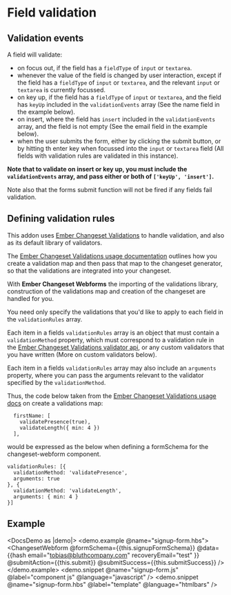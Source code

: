 # Field validation

## Validation events

A field will validate:

- on focus out, if the field has a `fieldType` of `input` or `textarea`.
- whenever the value of the field is changed by user interaction, except if the field has a `fieldType` of `input` or `textarea`, and the relevant `input` or `textarea` is currently focussed.
- on key up, if the field has a `fieldType` of `input` or `textarea`, and the field has `keyUp` included in the `validationEvents` array (See the name field in the example below).
- on insert, where the field has `insert` included in the `validationEvents` array, and the field is not empty (See the email field in the example below).
- when the user submits the form, either by clicking the submit button, or by hitting th enter key when focussed into the `input` or `textarea` field (All fields with validation rules are validated in this instance).

**Note that to validate on insert or key up, you must include the `validationEvents` array, and pass either or both of `['keyUp', 'insert']`.**

Note also that the forms submit function will not be fired if any fields fail validation.

## Defining validation rules

This addon uses [Ember Changeset Validations](https://github.com/poteto/ember-changeset-validations) to handle validation, and also as its default library of validators.

The [Ember Changeset Validations usage documentation](https://github.com/poteto/ember-changeset-validations#usage) outlines how you create a validation map and then pass that map to the changeset generator, so that the validations are integrated into your changeset.

With **Ember Changeset Webforms** the importing of the validations library, construction of the validations map and creation of the changeset are handled for you.

You need only specify the validations that you'd like to apply to each field in the `validationRules` array.

Each item in a fields `validationRules` array is an object that must contain a `validationMethod` property, which must correspond to a validation rule in the [Ember Changeset Validations validator api](https://github.com/poteto/ember-changeset-validations#validator-api), or any custom validators that you have written (More on custom validators below).

Each item in a fields `validationRules` array may also include an `arguments` property, where you can pass the arguments relevant to the validator specified by the `validationMethod`.

Thus, the code below taken from the [Ember Changeset Validations usage docs](https://github.com/poteto/ember-changeset-validations#usage) on create a validations map:

```
  firstName: [
    validatePresence(true),
    validateLength({ min: 4 })
  ],
```

would be expressed as the below when defining a formSchema for the changeset-webform component.

```
validationRules: [{
  validationMethod: 'validatePresence',
  arguments: true
}, {
  validationMethod: 'validateLength',
  arguments: { min: 4 }
}]

```

## Example

<DocsDemo as |demo|>
<demo.example @name="signup-form.hbs">
<ChangesetWebform
  @formSchema={{this.signupFormSchema}}
  @data={{hash
    email="tobias@bluthcompany.com"
    recoveryEmail="test"
  }}
  @submitAction={{this.submit}}
  @submitSuccess={{this.submitSuccess}}
/>
</demo.example>
<demo.snippet @name="signup-form.js" @label="component js" @language="javascript" />
<demo.snippet @name="signup-form.hbs" @label="template" @language="htmlbars" />
</DocsDemo>
